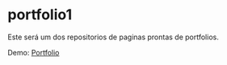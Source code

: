  # portfolio1
Este será um dos repositorios de paginas prontas de portfolios.

Demo: [Portfolio](https://portfoliostutz.vercel.app/)